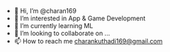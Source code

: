 - 👋 Hi, I’m @charan169
- 👀 I’m interested in App & Game Development
- 🌱 I’m currently learning ML
- 💞️ I’m looking to collaborate on ...
- 📫 How to reach me charankuthadi169@gmail.com

<!---
charan169/charan169 is a ✨ special ✨ repository because its `README.md` (this file) appears on your GitHub profile.
You can click the Preview link to take a look at your changes.
--->
